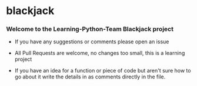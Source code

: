 # blackjack

### Welcome to the Learning-Python-Team Blackjack project

- If you have any suggestions or comments please open an issue

- All Pull Requests are welcome, no changes too small, this is a learning project

- If you have an idea for a function or piece of code but aren't sure how to go about it write the details in as 
comments directly in the file.

